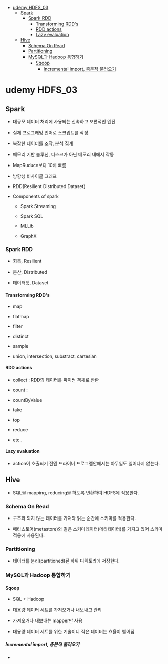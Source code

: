 - [udemy HDFS_03](#udemy-hdfs_03)
  - [Spark](#spark)
    - [Spark RDD](#spark-rdd)
      - [Transforming RDD's](#transforming-rdds)
      - [RDD actions](#rdd-actions)
      - [Lazy evaluation](#lazy-evaluation)
  - [Hive](#hive)
    - [Schema On Read](#schema-on-read)
    - [Partitioning](#partitioning)
    - [MySQL과 Hadoop 통합하기](#mysql과-hadoop-통합하기)
      - [Sqoop](#sqoop)
        - [Incremental import, 증분적 불러오기](#incremental-import-증분적-불러오기)

# udemy HDFS_03

## Spark

- 대규모 데이터 처리에 사용되는 신속하고 보편적인 엔진

- 실제 프로그래밍 언어로 스크립트를 작성.

- 복잡한 데이터를 조작, 분석 집계

- 메모리 기반 솔루션, 디스크가 아닌 메모리 내에서 작동

- MapRuduce보다 10배 빠름

- 방향성 비사이클 그래프

- RDD(Resilient Distributed Dataset)

- Components of spark
  
  - Spark Streaming
  
  - Spark SQL
  
  - MLLib
  
  - GraphX

### Spark RDD

- 회복, Resilient

- 분산, Distributed

- 데이터셋, Dataset

#### Transforming RDD's

- map

- flatmap

- filter

- distinct

- sample

- union, intersection, substract, cartesian

#### RDD actions

- collect : RDD의 데이터를 파이썬 객체로 반환

- count : 

- countByValue

- take

- top

- reduce

- etc..

#### Lazy evaluation

- action이 호출되기 전엔 드라이버 프로그램안에서는 아무일도 일어나지 않는다.

## Hive

- SQL을 mapping, reducing을 하도록 변환하여 HDFS에 적용한다.

### Schema On Read

- 구조화 되지 않는 데이터를 가져와 읽는 순간에 스키마를 적용한다.

- 메타스토어(metastore)와 같은 스키마데이터(메타데이터)를 가지고 있어 스키마 적용에 사용된다.

### Partitioning

- 데이터를 분리(partitioned)된 하위 디렉토리에 저장한다.

### MySQL과 Hadoop 통합하기

#### Sqoop

- SQL + Hadoop

-  대용량 데이터 세트를 가져오거나 내보내고 관리

- 가져오거나 내보내는 mapper만 사용

- 대용량 데이터 세트를 위한 기술이니 작은 데이터는 효율이 떨어짐

##### Incremental import, 증분적 불러오기

- 
